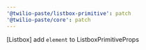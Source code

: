 ```yaml
---
'@twilio-paste/listbox-primitive': patch
'@twilio-paste/core': patch
---
```


[Listbox] add `element` to ListboxPrimitiveProps

